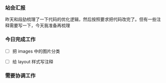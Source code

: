 ### 站会汇报

昨天和段劼梳理了一下代码的优化逻辑，然后按照要求把代码改完了。但有一些注释需要写一下，今天我准备再梳理

### 今日完成工作

- [ ] 把 images 中的图片分类
- [ ] 给 layout 样式写注释


### 需要协调工作